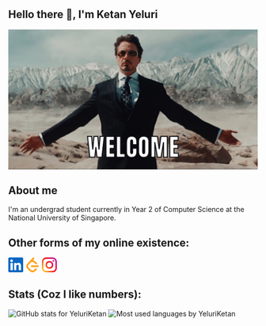 ## Hello there 👋, I'm Ketan Yeluri

<div align="center">  
  <img src="media/welcome.png" style="display: block;margin-left: auto;margin-right: auto;width: 400pt;">
</div>

## About me

I'm an undergrad student currently in Year 2 of Computer Science at the National University of Singapore.

<!--
Here are some ideas to get you started:

- 🔭 I’m currently working on ...
- 🌱 I’m currently learning ...
- 👯 I’m looking to collaborate on ...
- 🤔 I’m looking for help with ...
- 💬 Ask me about ...
- 📫 How to reach me: ...
- 😄 Pronouns: ...
- ⚡ Fun fact: ...
-->

## Other forms of my online existence:

<div>
<a href="https://www.linkedin.com/in/ketanyeluri/" target="_blank"><img src="media/linkedin.svg" alt="" height="30" /></a>
<a href="https://leetcode.com/Ketan_Yeluri/" target="_blank"><img src="media/leetcode.svg" alt="" height="30" /></a>
<a href="https://www.instagram.com/legend_for_eternity/" target="_blank"><img src="media/instagram.png" alt="" height="30"></a>
</div>

## Stats (Coz I like numbers):

<img src="https://github-readme-stats.vercel.app/api?username=YeluriKetan&show_icons=true&theme=gruvbox&include_all_commits=true&count_private=true" alt="GitHub stats for YeluriKetan" width="700"/>

<img src="https://github-readme-stats.vercel.app/api/top-langs/?username=yeluriketan&layout=compact&theme=gruvbox" alt="Most used languages by YeluriKetan" width="700">
